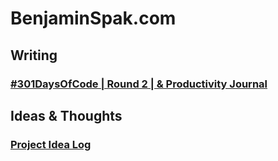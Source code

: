 # BenjaminSpak.com


## Writing
### [#301DaysOfCode | Round 2 | & Productivity Journal](https://benjaminspak.com/301DaysOfCode/Round-2/)

## Ideas & Thoughts
### [Project Idea Log](http://benjaminspak.com/ProjectIdeaLog/)